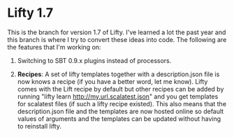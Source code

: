 Lifty 1.7
=========

This is the branch for version 1.7 of Lifty. I've learned a lot the past year and this branch is where I try to convert these ideas into code. The following are the features that I'm working on: 

1. Switching to SBT 0.9.x plugins instead of processors.

2. **Recipes**: A set of lifty templates together with a description.json file is now knows a recipe (if you have a better word, let me know). Lifty comes with the Lift recipe by default but other recipes can be added by running "lifty learn http://my.url.scalatest.json" and you get templates for scalatest files (if such a lifty recipe existed). This also means that the description.json file and the templates are now hosted online so default values of arguments and the templates can be updated without having to reinstall lifty. 


